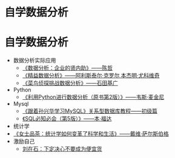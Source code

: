 # 自学数据分析

<!--more-->
# 自学数据分析
- 数据分析实际应用
  - [《数据分析：企业的贤内助》——陈哲](https://weread.qq.com/web/reader/a3932500597c92a398fb9e1)
  - [《精益数据分析》——阿利斯泰尔·克罗尔 本杰明·尤科维奇](https://weread.qq.com/web/reader/ec332e805dd9f3ec333cba8)
  - [《菜鸟侦探挑战数据分析》——石田基广](https://e.jd.com/30410238.html)
- Python
  - [《利用Python进行数据分析（原书第2版）》——韦斯·麦金尼](https://weread.qq.com/web/reader/75b321f0715afbc075b7c2c)
- Mysql
  - [《跟着孙兴华学习MySQL》关系型数据库教程——初级篇](https://www.bilibili.com/video/BV1Dk4y1d71j)
  - [《SQL必知必会（第5版）》——本·福达](https://weread.qq.com/web/reader/f7632a30720befadf7636bb)
- 统计学
- [《女士品茶：统计学如何变革了科学和生活》——戴维·萨尔斯伯格](https://weread.qq.com/web/reader/997328307239e753997d337)
- 激励自己
  - [刘在石：下定决心不要成为便宜货](https://www.bilibili.com/video/BV1ng411M7qm)
